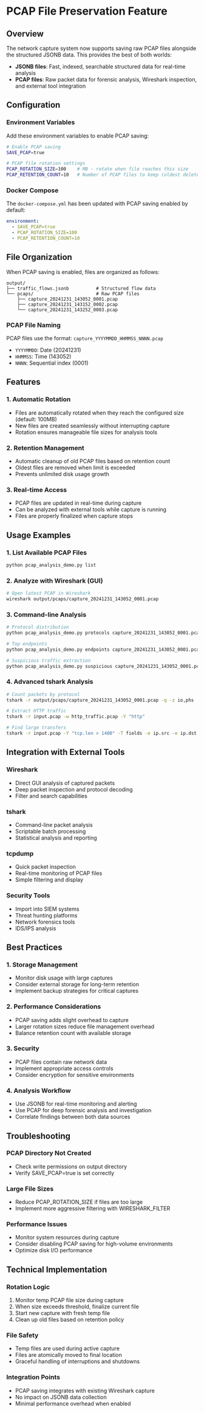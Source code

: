 # PCAP File Preservation Feature

## Overview

The network capture system now supports saving raw PCAP files alongside the structured JSONB data. This provides the best of both worlds:

- **JSONB files**: Fast, indexed, searchable structured data for real-time analysis
- **PCAP files**: Raw packet data for forensic analysis, Wireshark inspection, and external tool integration

## Configuration

### Environment Variables

Add these environment variables to enable PCAP saving:

```bash
# Enable PCAP saving
SAVE_PCAP=true

# PCAP file rotation settings
PCAP_ROTATION_SIZE=100    # MB - rotate when file reaches this size
PCAP_RETENTION_COUNT=10   # Number of PCAP files to keep (oldest deleted)
```

### Docker Compose

The `docker-compose.yml` has been updated with PCAP saving enabled by default:

```yaml
environment:
  - SAVE_PCAP=true
  - PCAP_ROTATION_SIZE=100
  - PCAP_RETENTION_COUNT=10
```

## File Organization

When PCAP saving is enabled, files are organized as follows:

```
output/
├── traffic_flows.jsonb          # Structured flow data
└── pcaps/                       # Raw PCAP files
    ├── capture_20241231_143052_0001.pcap
    ├── capture_20241231_143152_0002.pcap
    └── capture_20241231_143252_0003.pcap
```

### PCAP File Naming

PCAP files use the format: `capture_YYYYMMDD_HHMMSS_NNNN.pcap`
- `YYYYMMDD`: Date (20241231)
- `HHMMSS`: Time (143052)
- `NNNN`: Sequential index (0001)

## Features

### 1. Automatic Rotation

- Files are automatically rotated when they reach the configured size (default: 100MB)
- New files are created seamlessly without interrupting capture
- Rotation ensures manageable file sizes for analysis tools

### 2. Retention Management

- Automatic cleanup of old PCAP files based on retention count
- Oldest files are removed when limit is exceeded
- Prevents unlimited disk usage growth

### 3. Real-time Access

- PCAP files are updated in real-time during capture
- Can be analyzed with external tools while capture is running
- Files are properly finalized when capture stops

## Usage Examples

### 1. List Available PCAP Files

```bash
python pcap_analysis_demo.py list
```

### 2. Analyze with Wireshark (GUI)

```bash
# Open latest PCAP in Wireshark
wireshark output/pcaps/capture_20241231_143052_0001.pcap
```

### 3. Command-line Analysis

```bash
# Protocol distribution
python pcap_analysis_demo.py protocols capture_20241231_143052_0001.pcap

# Top endpoints
python pcap_analysis_demo.py endpoints capture_20241231_143052_0001.pcap

# Suspicious traffic extraction
python pcap_analysis_demo.py suspicious capture_20241231_143052_0001.pcap
```

### 4. Advanced tshark Analysis

```bash
# Count packets by protocol
tshark -r output/pcaps/capture_20241231_143052_0001.pcap -q -z io,phs

# Extract HTTP traffic
tshark -r input.pcap -w http_traffic.pcap -Y "http"

# Find large transfers
tshark -r input.pcap -Y "tcp.len > 1400" -T fields -e ip.src -e ip.dst -e tcp.len
```

## Integration with External Tools

### Wireshark
- Direct GUI analysis of captured packets
- Deep packet inspection and protocol decoding
- Filter and search capabilities

### tshark
- Command-line packet analysis
- Scriptable batch processing
- Statistical analysis and reporting

### tcpdump
- Quick packet inspection
- Real-time monitoring of PCAP files
- Simple filtering and display

### Security Tools
- Import into SIEM systems
- Threat hunting platforms
- Network forensics tools
- IDS/IPS analysis

## Best Practices

### 1. Storage Management
- Monitor disk usage with large captures
- Consider external storage for long-term retention
- Implement backup strategies for critical captures

### 2. Performance Considerations
- PCAP saving adds slight overhead to capture
- Larger rotation sizes reduce file management overhead
- Balance retention count with available storage

### 3. Security
- PCAP files contain raw network data
- Implement appropriate access controls
- Consider encryption for sensitive environments

### 4. Analysis Workflow
- Use JSONB for real-time monitoring and alerting
- Use PCAP for deep forensic analysis and investigation
- Correlate findings between both data sources

## Troubleshooting

### PCAP Directory Not Created
- Check write permissions on output directory
- Verify SAVE_PCAP=true is set correctly

### Large File Sizes
- Reduce PCAP_ROTATION_SIZE if files are too large
- Implement more aggressive filtering with WIRESHARK_FILTER

### Performance Issues
- Monitor system resources during capture
- Consider disabling PCAP saving for high-volume environments
- Optimize disk I/O performance

## Technical Implementation

### Rotation Logic
1. Monitor temp PCAP file size during capture
2. When size exceeds threshold, finalize current file
3. Start new capture with fresh temp file
4. Clean up old files based on retention policy

### File Safety
- Temp files are used during active capture
- Files are atomically moved to final location
- Graceful handling of interruptions and shutdowns

### Integration Points
- PCAP saving integrates with existing Wireshark capture
- No impact on JSONB data collection
- Minimal performance overhead when enabled
